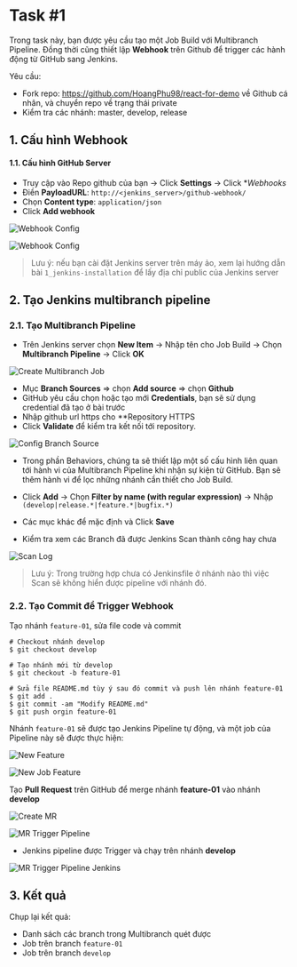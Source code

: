# Task #1  

Trong task này, bạn được yêu cầu tạo một Job Build với Multibranch Pipeline. Đồng thời cũng thiết lập **Webhook** trên Github để trigger các hành động từ GitHub sang Jenkins.

Yêu cầu:
- Fork repo: https://github.com/HoangPhu98/react-for-demo về Github cá nhân, và chuyển repo về trạng thái private
- Kiểm tra các nhánh: master, develop, release

## 1. Cấu hình Webhook

#### 1.1. Cấu hình GitHub Server  

- Truy cập vào Repo github của bạn -> Click **Settings** -> Click **Webhooks*
- Điền **PayloadURL**: `http://<jenkins_server>/github-webhook/`
- Chọn **Content type**: `application/json`
- Click **Add webhook**

![Webhook Config](../images/setup_webhook.png)

![Webhook Config](../images/result_webhook.png)

> Lưu ý: nếu bạn cài đặt Jenkins server trên máy ảo, xem lại hướng dẫn bài `1_jenkins-installation` để lấy địa chỉ public của Jenkins server
  
## 2. Tạo Jenkins multibranch pipeline 

### 2.1. Tạo Multibranch Pipeline

- Trên Jenkins server chọn **New Item** -> Nhập tên cho Job Build -> Chọn **Multibranch Pipeline** -> Click **OK**  
  
![Create Multibranch Job](../images/create_job_build.png)  
  
- Mục **Branch Sources** => chọn **Add source** => chọn **Github**  
- GitHub yêu cầu chọn hoặc tạo mới **Credentials**, bạn sẽ sử dụng credential đã tạo ở bài trước
- Nhập github url https cho **Repository HTTPS
- Click **Validate** để kiểm tra kết nối tới repository.
  
![Config Branch Source](../images/branch_source.png)  
  
- Trong phần Behaviors, chúng  ta sẽ thiết lập một số cấu hình liên quan tới hành vi của Multibranch Pipeline khi nhận sự kiện từ GitHub. Bạn sẽ thêm hành vi để lọc những nhánh cần thiết cho Job Build.
- Click **Add** -> Chọn **Filter by name (with regular expression)** -> Nhập `(develop|release.*|feature.*|bugfix.*)`

- Các mục khác để mặc định và Click **Save**  
- Kiểm tra xem các Branch đã được Jenkins Scan thành công hay chưa  
  
![Scan Log](../images/scan_repo.png)  
 
> Lưu ý: Trong trường hợp chưa có Jenkinsfile ở nhánh nào thì việc Scan sẽ không hiển được pipeline với nhánh đó.

### 2.2. Tạo Commit để Trigger Webhook

Tạo nhánh `feature-01`, sửa file code và commit

```
# Checkout nhánh develop
$ git checkout develop

# Tạo nhánh mới từ develop 
$ git checkout -b feature-01

# Sửa file README.md tùy ý sau đó commit và push lên nhánh feature-01
$ git add .
$ git commit -am "Modify README.md"
$ git push orgin feature-01
```

Nhánh `feature-01` sẽ được tạo Jenkins Pipeline tự động, và một job của Pipeline này sẽ được thực hiện:

![New Feature](../images/new_branch_feature.png) 

![New Job Feature](../images/job_feature.png) 

Tạo **Pull Request** trên GitHub để merge nhánh **feature-01** vào nhánh **develop**

![Create MR](../images/create_pr.png) 

![MR Trigger Pipeline](../images/merge_pr.png)

- Jenkins pipeline được Trigger và chạy trên nhánh **develop**

![MR Trigger Pipeline Jenkins](../images/branch_dev_result.png)

## 3. Kết quả

Chụp lại kết quả:
- Danh sách các branch trong Multibranch quét được
- Job trên branch `feature-01`
- Job trên branch `develop`